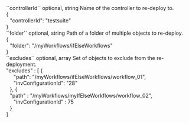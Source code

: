<tr>
<td>``controllerId``</td>
<td>optional, string</td>
<td>Name of the controller to re-deploy to.</td>
<td>
  <div>{</div>
  <div style="padding-left:10px;">"controllerId": "testsuite"</div>
  <div>}</div>
</td>
<td></td>
</tr>
<tr>
<td>``folder``</td>
<td>optional, string</td>
<td>Path of a folder of multiple objects to re-deploy.</td>
<td>
  <div>{</div>
  <div style="padding-left:10px;">"folder": "/myWorkflows/ifElseWorkflows"</div>
  <div>}</div>
</td>
<td></td>
</tr>
<tr>
<td>``excludes``</td>
<td>optional, array</td>
<td>Set of objects to exclude from the re-deployment.</td>
<td>
  <div>"excludes" : [ {</div>
  <div style="padding-left:20px;">"path": "/myWorkflows/ifElseWorkflows/workflow_01",</div>
  <div style="padding-left:20px;">"invConfigurationId": "28"</div>
  <div style="padding-left:10px;">}, {</div>
  <div style="padding-left:10px;">"path" : "/myWorkflows/myIfElseWorkflows/workflow_02",</div>
  <div style="padding-left:20px;">"invConfigurationId" : 75</div>
  <div style="padding-left:10px;">}</div>
  <div>]</div>
</td>
<td></td>
</tr>
